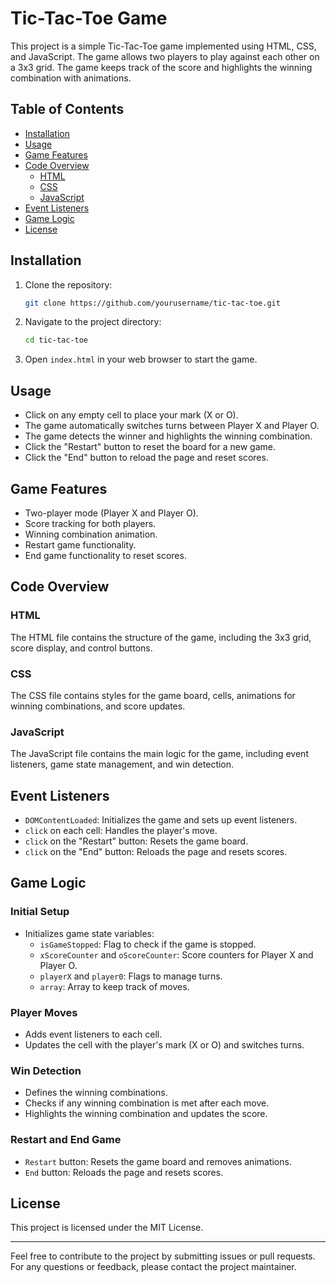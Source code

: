 # Tic-Tac-Toe Game

This project is a simple Tic-Tac-Toe game implemented using HTML, CSS, and JavaScript. The game allows two players to play against each other on a 3x3 grid. The game keeps track of the score and highlights the winning combination with animations.

## Table of Contents

- [Installation](#installation)
- [Usage](#usage)
- [Game Features](#game-features)
- [Code Overview](#code-overview)
  - [HTML](#html)
  - [CSS](#css)
  - [JavaScript](#javascript)
- [Event Listeners](#event-listeners)
- [Game Logic](#game-logic)
- [License](#license)

## Installation

1. Clone the repository:
   ```bash
   git clone https://github.com/yourusername/tic-tac-toe.git
   ```
2. Navigate to the project directory:
   ```bash
   cd tic-tac-toe
   ```
3. Open `index.html` in your web browser to start the game.

## Usage

- Click on any empty cell to place your mark (X or O).
- The game automatically switches turns between Player X and Player O.
- The game detects the winner and highlights the winning combination.
- Click the "Restart" button to reset the board for a new game.
- Click the "End" button to reload the page and reset scores.

## Game Features

- Two-player mode (Player X and Player O).
- Score tracking for both players.
- Winning combination animation.
- Restart game functionality.
- End game functionality to reset scores.

## Code Overview

### HTML

The HTML file contains the structure of the game, including the 3x3 grid, score display, and control buttons.

### CSS

The CSS file contains styles for the game board, cells, animations for winning combinations, and score updates.

### JavaScript

The JavaScript file contains the main logic for the game, including event listeners, game state management, and win detection.

## Event Listeners

- `DOMContentLoaded`: Initializes the game and sets up event listeners.
- `click` on each cell: Handles the player's move.
- `click` on the "Restart" button: Resets the game board.
- `click` on the "End" button: Reloads the page and resets scores.

## Game Logic

### Initial Setup

- Initializes game state variables:
  - `isGameStopped`: Flag to check if the game is stopped.
  - `xScoreCounter` and `oScoreCounter`: Score counters for Player X and Player O.
  - `playerX` and `player0`: Flags to manage turns.
  - `array`: Array to keep track of moves.

### Player Moves

- Adds event listeners to each cell.
- Updates the cell with the player's mark (X or O) and switches turns.

### Win Detection

- Defines the winning combinations.
- Checks if any winning combination is met after each move.
- Highlights the winning combination and updates the score.

### Restart and End Game

- `Restart` button: Resets the game board and removes animations.
- `End` button: Reloads the page and resets scores.

## License

This project is licensed under the MIT License.

---

Feel free to contribute to the project by submitting issues or pull requests. For any questions or feedback, please contact the project maintainer.
